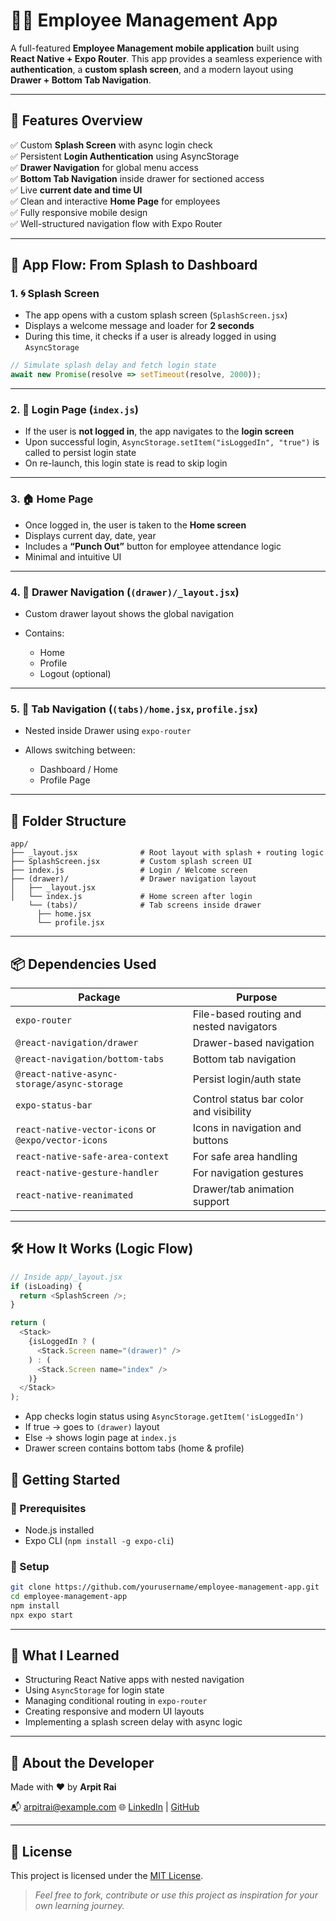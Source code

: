 # 👨‍💼 Employee Management App

A full-featured **Employee Management mobile application** built using **React Native + Expo Router**. This app provides a seamless experience with **authentication**, a **custom splash screen**, and a modern layout using **Drawer + Bottom Tab Navigation**.

---

## 🌟 Features Overview

✅ Custom **Splash Screen** with async login check  
✅ Persistent **Login Authentication** using AsyncStorage  
✅ **Drawer Navigation** for global menu access  
✅ **Bottom Tab Navigation** inside drawer for sectioned access  
✅ Live **current date and time UI**  
✅ Clean and interactive **Home Page** for employees  
✅ Fully responsive mobile design  
✅ Well-structured navigation flow with Expo Router  

---

## 📲 App Flow: From Splash to Dashboard

### 1. 🌀 Splash Screen

- The app opens with a custom splash screen (`SplashScreen.jsx`)
- Displays a welcome message and loader for **2 seconds**
- During this time, it checks if a user is already logged in using `AsyncStorage`

```jsx
// Simulate splash delay and fetch login state
await new Promise(resolve => setTimeout(resolve, 2000));
````

---

### 2. 🔐 Login Page (`index.js`)

* If the user is **not logged in**, the app navigates to the **login screen**
* Upon successful login, `AsyncStorage.setItem("isLoggedIn", "true")` is called to persist login state
* On re-launch, this login state is read to skip login

---

### 3. 🏠 Home Page

* Once logged in, the user is taken to the **Home screen**
* Displays current day, date, year
* Includes a **“Punch Out”** button for employee attendance logic
* Minimal and intuitive UI

---

### 4. 🧭 Drawer Navigation (`(drawer)/_layout.jsx`)

* Custom drawer layout shows the global navigation
* Contains:

  * Home
  * Profile
  * Logout (optional)

---

### 5. 📑 Tab Navigation (`(tabs)/home.jsx`, `profile.jsx`)

* Nested inside Drawer using `expo-router`
* Allows switching between:

  * Dashboard / Home
  * Profile Page

---

## 🧾 Folder Structure

```
app/
├── _layout.jsx              # Root layout with splash + routing logic
├── SplashScreen.jsx         # Custom splash screen UI
├── index.js                 # Login / Welcome screen
├── (drawer)/                # Drawer navigation layout
│   ├── _layout.jsx
│   └── index.js             # Home screen after login
    └── (tabs)/              # Tab screens inside drawer
      ├── home.jsx
      └── profile.jsx
```

---

## 📦 Dependencies Used

| Package                                             | Purpose                                  |
| --------------------------------------------------- | ---------------------------------------- |
| `expo-router`                                       | File-based routing and nested navigators |
| `@react-navigation/drawer`                          | Drawer-based navigation                  |
| `@react-navigation/bottom-tabs`                     | Bottom tab navigation                    |
| `@react-native-async-storage/async-storage`         | Persist login/auth state                 |
| `expo-status-bar`                                   | Control status bar color and visibility  |
| `react-native-vector-icons` or `@expo/vector-icons` | Icons in navigation and buttons          |
| `react-native-safe-area-context`                    | For safe area handling                   |
| `react-native-gesture-handler`                      | For navigation gestures                  |
| `react-native-reanimated`                           | Drawer/tab animation support             |

---

## 🛠 How It Works (Logic Flow)

```js
// Inside app/_layout.jsx
if (isLoading) {
  return <SplashScreen />;
}

return (
  <Stack>
    {isLoggedIn ? (
      <Stack.Screen name="(drawer)" />
    ) : (
      <Stack.Screen name="index" />
    )}
  </Stack>
);
```

* App checks login status using `AsyncStorage.getItem('isLoggedIn')`
* If true → goes to `(drawer)` layout
* Else → shows login page at `index.js`
* Drawer screen contains bottom tabs (home & profile)


## 🚀 Getting Started

### 🧱 Prerequisites

* Node.js installed
* Expo CLI (`npm install -g expo-cli`)

### 🔧 Setup

```bash
git clone https://github.com/yourusername/employee-management-app.git
cd employee-management-app
npm install
npx expo start
```

---

## 🧠 What I Learned

* Structuring React Native apps with nested navigation
* Using `AsyncStorage` for login state
* Managing conditional routing in `expo-router`
* Creating responsive and modern UI layouts
* Implementing a splash screen delay with async logic

---

## 👤 About the Developer

Made with ❤️ by **Arpit Rai**

📬 [arpitrai@example.com](mailto:arpitrai@example.com)
🌐 [LinkedIn](https://linkedin.com/in/arpitrai) | [GitHub](https://github.com/arpitr18)

---

## 📜 License

This project is licensed under the [MIT License](LICENSE).

> *Feel free to fork, contribute or use this project as inspiration for your own learning journey.*


